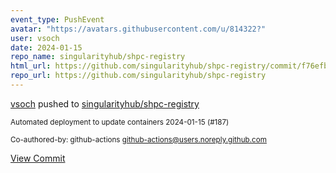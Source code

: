 ```yaml
---
event_type: PushEvent
avatar: "https://avatars.githubusercontent.com/u/814322?"
user: vsoch
date: 2024-01-15
repo_name: singularityhub/shpc-registry
html_url: https://github.com/singularityhub/shpc-registry/commit/f76efbe6bf448cb293bb760ceade95720d888987
repo_url: https://github.com/singularityhub/shpc-registry
---
```


<a href='https://github.com/vsoch' target='_blank'>vsoch</a> pushed to <a href='https://github.com/singularityhub/shpc-registry' target='_blank'>singularityhub/shpc-registry</a>

<small>Automated deployment to update containers 2024-01-15 (#187)

Co-authored-by: github-actions <github-actions@users.noreply.github.com></small>

<a href='https://github.com/singularityhub/shpc-registry/commit/f76efbe6bf448cb293bb760ceade95720d888987' target='_blank'>View Commit</a>
